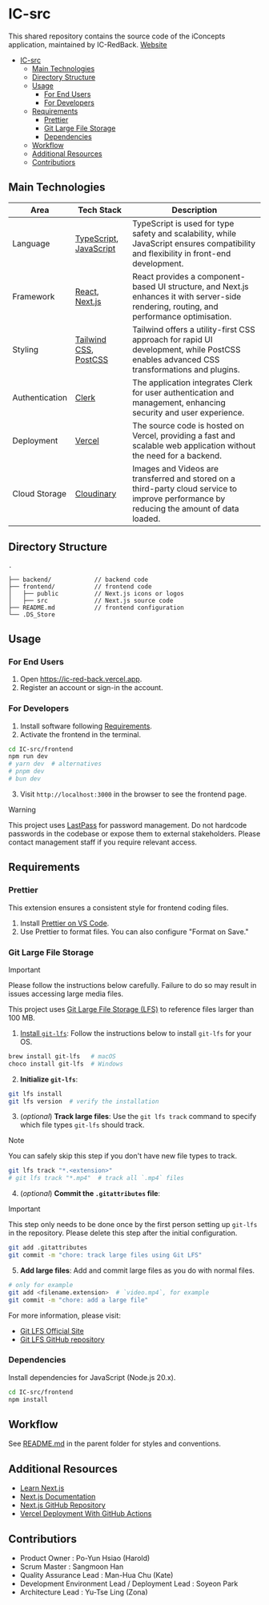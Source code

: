 # IC-src

This shared repository contains the source code of the iConcepts application, maintained by IC-RedBack.
[Website](https://ic-red-back.vercel.app)

<!-- TOC start (generated with https://github.com/derlin/bitdowntoc) -->

- [IC-src](#ic-src)
  - [Main Technologies](#main-technologies)
  - [Directory Structure](#directory-structure)
  - [Usage](#usage)
    - [For End Users](#for-end-users)
    - [For Developers](#for-developers)
  - [Requirements](#requirements)
    - [Prettier](#prettier)
    - [Git Large File Storage](#git-large-file-storage)
    - [Dependencies](#dependencies)
  - [Workflow](#workflow) 
  - [Additional Resources](#additional-resources)
  - [Contributiors](#contributiors)

<!-- TOC end -->

## Main Technologies

| Area           | Tech Stack                                                                                                 | Description                                                                                                                                | 
|----------------|------------------------------------------------------------------------------------------------------------|--------------------------------------------------------------------------------------------------------------------------------------------|
| Language       | [TypeScript](https://www.typescriptlang.org/), [JavaScript](https://developer.mozilla.org/en-US/docs/Web/JavaScript) | TypeScript is used for type safety and scalability, while JavaScript ensures compatibility and flexibility in front-end development.       |
| Framework      | [React](https://reactjs.org/), [Next.js](https://nextjs.org/)                                              | React provides a component-based UI structure, and Next.js enhances it with server-side rendering, routing, and performance optimisation.  |
| Styling        | [Tailwind CSS](https://tailwindcss.com/), [PostCSS](https://postcss.org/)                                  | Tailwind offers a utility-first CSS approach for rapid UI development, while PostCSS enables advanced CSS transformations and plugins.     |
| Authentication | [Clerk](https://clerk.dev/)                                                                                | The application integrates Clerk for user authentication and management, enhancing security and user experience.                           |
| Deployment     | [Vercel](https://vercel.com/)                                                                              | The source code is hosted on Vercel, providing a fast and scalable web application without the need for a backend.                         |
| Cloud Storage  | [Cloudinary](https://cloudinary.com/)                                                                      | Images and Videos are transferred and stored on a third-party cloud service to improve performance by reducing the amount of data loaded. |


## Directory Structure

```plaintext
.

├── backend/            // backend code
├── frontend/           // frontend code
│   ├── public          // Next.js icons or logos
│   ├── src             // Next.js source code
├── README.md           // frontend configuration
└── .DS_Store

```

## Usage

### For End Users

1. Open <https://ic-red-back.vercel.app>.
2. Register an account or sign-in the account.

### For Developers

1. Install software following [Requirements](#requirements).
2. Activate the frontend in the terminal.

```sh
cd IC-src/frontend
npm run dev
# yarn dev  # alternatives
# pnpm dev
# bun dev
```

3. Visit `http://localhost:3000` in the browser to see the frontend page.

> [!WARNING]
>
> This project uses [LastPass](https://lastpass.com/) for password management. Do not hardcode passwords in the codebase or expose them to external stakeholders. Please contact management staff if you require relevant access.

## Requirements


### Prettier

This extension ensures a consistent style for frontend coding files.

1. Install [Prettier on VS Code](https://marketplace.visualstudio.com/items?itemName=esbenp.prettier-vscode).
2. Use Prettier to format files. You can also configure "Format on Save."

### Git Large File Storage

> [!IMPORTANT]
>
> Please follow the instructions below carefully. Failure to do so may result in issues accessing large media files.

This project uses [Git Large File Storage (LFS)](https://git-lfs.com/) to reference files larger than 100 MB.

1. [Install `git-lfs`](https://github.com/git-lfs/git-lfs#installing): Follow the instructions below to install `git-lfs` for your OS.

```sh
brew install git-lfs   # macOS
choco install git-lfs  # Windows
```

2. **Initialize `git-lfs`**:

```sh
git lfs install
git lfs version  # verify the installation
```

3. (_optional_) **Track large files**: Use the `git lfs track` command to specify which file types `git-lfs` should track.

> [!NOTE]
>
> You can safely skip this step if you don't have new file types to track.

```sh
git lfs track "*.<extension>"
# git lfs track "*.mp4"  # track all `.mp4` files
```

4. (_optional_) **Commit the `.gitattributes` file**:

> [!IMPORTANT]
> This step only needs to be done once by the first person setting up `git-lfs` in the repository. Please delete this step after the initial configuration.

```sh
git add .gitattributes
git commit -m "chore: track large files using Git LFS"
```

5. **Add large files**: Add and commit large files as you do with normal files.

```sh
# only for example
git add <filename.extension>  # `video.mp4`, for example
git commit -m "chore: add a large file"
```

For more information, please visit:

- [Git LFS Official Site](https://git-lfs.com/)
- [Git LFS GitHub repository](https://github.com/git-lfs/git-lfs)

### Dependencies

Install dependencies for JavaScript (Node.js 20.x).

```sh
cd IC-src/frontend
npm install
```
## Workflow
See [README.md](https://github.com/FEIT-COMP90082-2025-SM1/IC-RedBack/blob/main/README.md#styles--conventions) in the parent folder for styles and conventions.

## Additional Resources

- [Learn Next.js](https://nextjs.org/learn)
- [Next.js Documentation](https://nextjs.org/docs)
- [Next.js GitHub Repository](https://github.com/vercel/next.js)
- [Vercel Deployment With GitHub Actions](https://youtu.be/FHVaWZjWec4)

## Contributiors

- Product Owner : Po-Yun Hsiao (Harold) 
- Scrum Master : Sangmoon Han 
- Quality Assurance Lead :  Man-Hua Chu (Kate)
- Development Environment Lead / Deployment Lead : Soyeon Park
- Architecture Lead : Yu-Tse Ling (Zona) 

